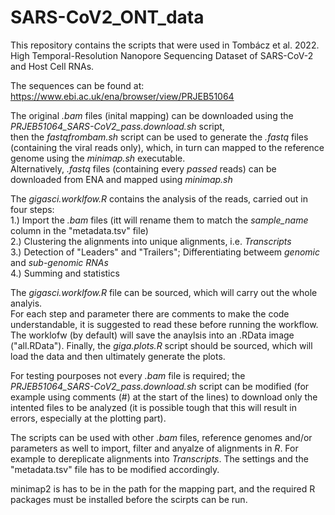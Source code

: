 # SARS-CoV2_ONT_data
This repository contains the scripts that were used in Tombácz et al. 2022. High Temporal-Resolution Nanopore Sequencing Dataset of  SARS-CoV-2 and Host Cell RNAs.

The sequences can be found at:
https://www.ebi.ac.uk/ena/browser/view/PRJEB51064

The original *.bam* files (inital mapping) can be downloaded using the *PRJEB51064_SARS-CoV2_pass.download.sh* script, \
then the *fastqfrombam.sh* script can be used to generate the *.fastq* files (containing the viral reads only), which, in turn can mapped to the reference genome using the *minimap.sh* executable. \
Alternatively, *.fastq* files (containing every *passed* reads) can be downloaded from ENA and mapped using *minimap.sh*

The *gigasci.worklfow.R* contains the analysis of the reads, carried out in four steps: \
1.) Import the *.bam* files (itt will rename them to match the *sample_name* column in the "metadata.tsv" file) \
2.) Clustering the alignments into unique alignments, i.e. *Transcripts* \
3.) Detection of "Leaders" and "Trailers"; Differentiating betweem *genomic* and *sub-genomic RNAs* \
4.) Summing and statistics

The *gigasci.worklfow.R* file can be sourced, which will carry out the whole analyis. \
For each step and parameter there are comments to make the code understandable, it is suggested to read these before running the workflow.
The worklofw (by default) will save the anaylsis into an .RData image ("all.RData"). Finally, the *giga.plots.R* script should be sourced, which will load the data and then ultimately generate the plots.

For testing pourposes not every *.bam* file is required; the *PRJEB51064_SARS-CoV2_pass.download.sh* script can be modified (for example using comments (#) at the start of the lines) to download only the intented files to be analyzed (it is possible tough that this will result in errors, especially at the plotting part).


The scripts can be used with other *.bam* files, reference genomes and/or parameters as well to import, filter and anyalze of alignments in *R*. For example to dereplicate alignments into *Transcripts*. The settings and the "metadata.tsv" file has to be modified accordingly.

minimap2 is has to be in the path for the mapping part, and the required R packages must be installed before the scirpts can be run.


